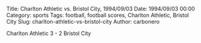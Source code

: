 Title: Charlton Athletic vs. Bristol City, 1994/09/03
Date: 1994/09/03 00:00
Category: sports
Tags: football, football scores, Charlton Athletic, Bristol City
Slug: charlton-athletic-vs-bristol-city
Author: carbonero


Charlton Athletic 3 - 2 Bristol City
